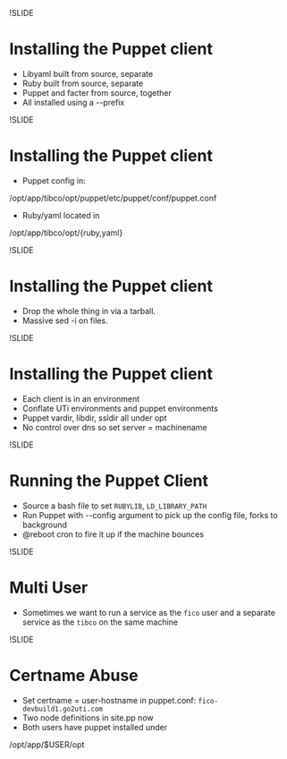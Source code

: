!SLIDE

# Installing the Puppet client
  * Libyaml built from source, separate
  * Ruby built from source, separate
  * Puppet and facter from source, together
  * All installed using a --prefix
  
!SLIDE

# Installing the Puppet client
  * Puppet config in:

/opt/app/tibco/opt/puppet/etc/puppet/conf/puppet.conf

  * Ruby/yaml located in

/opt/app/tibco/opt/{ruby,yaml}

!SLIDE

# Installing the Puppet client
  * Drop the whole thing in via a tarball.
  * Massive sed -i on files.

!SLIDE

# Installing the Puppet client
  * Each client is in an environment
  * Conflate UTi environments and puppet environments
  * Puppet vardir, libdir, ssldir all under opt
  * No control over dns so set server = machinename


!SLIDE

# Running the Puppet Client
  * Source a bash file to set ``RUBYLIB``, ``LD_LIBRARY_PATH``
  * Run Puppet with --config argument to pick up the config file, forks to background
  * @reboot cron to fire it up if the machine bounces
    
!SLIDE

# Multi User

  * Sometimes we want to run a service as the ``fico`` user and a separate service as the ``tibco`` on the same machine

!SLIDE

# Certname Abuse

  * Set certname = user-hostname in puppet.conf: ``fico-devbuild1.go2uti.com``
  * Two node definitions in site.pp now
  * Both users have puppet installed under

/opt/app/$USER/opt


